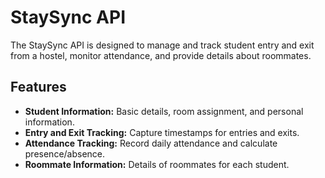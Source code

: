 # StaySync API

The StaySync API is designed to manage and track student entry and exit from a hostel, monitor attendance, and provide details about roommates.

## Features

- **Student Information:** Basic details, room assignment, and personal information.
- **Entry and Exit Tracking:** Capture timestamps for entries and exits.
- **Attendance Tracking:** Record daily attendance and calculate presence/absence.
- **Roommate Information:** Details of roommates for each student.
